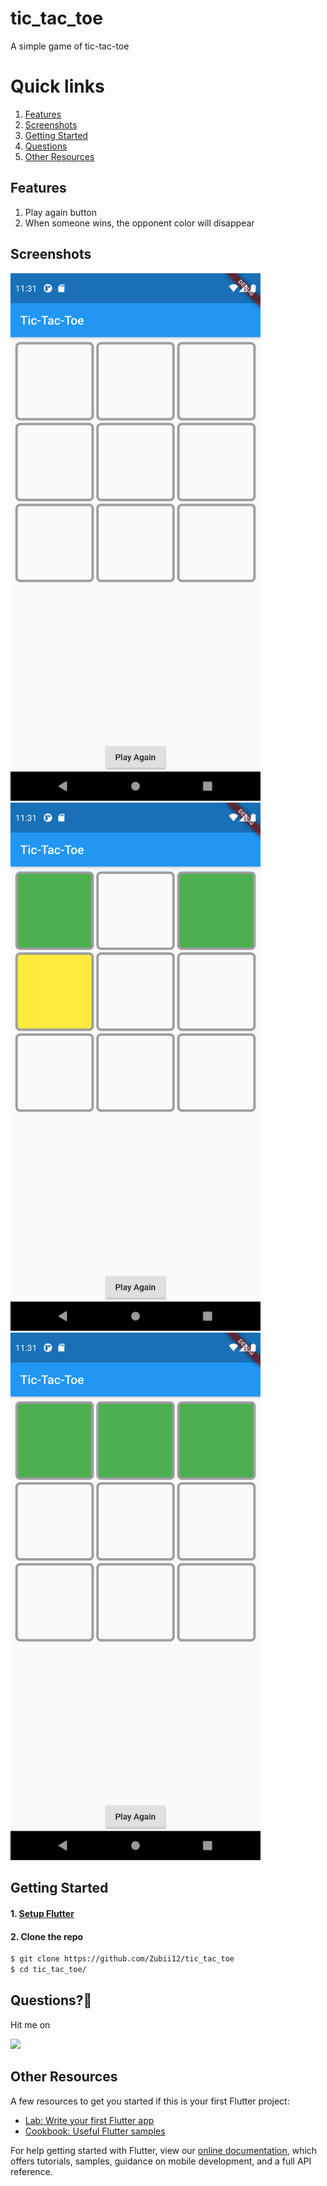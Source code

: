 # tic_tac_toe

A simple game of tic-tac-toe

# Quick links

1. [Features](#features)
2. [Screenshots](#screenshots)
3. [Getting Started](#getting-started)
4. [Questions](#questions)
5. [Other Resources](#other-resources)

## Features

1. Play again button
2. When someone wins, the opponent color will disappear

## Screenshots

<p>
 <img src="Screenshot_1.png"  width = "400">
 <img src="Screenshot_2.png"  width = "400">
 <img src="Screenshot_3.png"  width = "400">
</p>

## Getting Started

#### 1. [Setup Flutter](https://flutter.io/setup/)

#### 2. Clone the repo

```sh
$ git clone https://github.com/Zubii12/tic_tac_toe
$ cd tic_tac_toe/
```

## Questions?🤔

Hit me on

<a href="https://www.linkedin.com/in/zubii12/"><img src="https://www.flaticon.com/svg/static/icons/svg/174/174857.svg" width="40"></a>

## Other Resources

A few resources to get you started if this is your first Flutter project:

- [Lab: Write your first Flutter app](https://flutter.dev/docs/get-started/codelab)
- [Cookbook: Useful Flutter samples](https://flutter.dev/docs/cookbook)

For help getting started with Flutter, view our
[online documentation](https://flutter.dev/docs), which offers tutorials, samples, guidance on mobile development, and a
full API reference.
